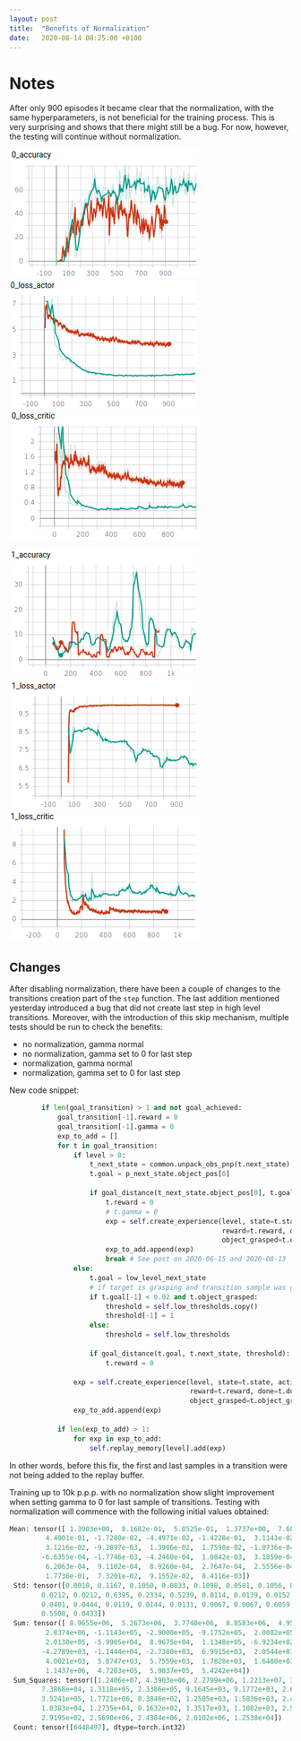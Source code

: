 ```yaml
---
layout: post
title:  "Benefits of Normalization"
date:   2020-08-14 08:25:00 +0100
---
```

<!-- ![Bug found](/assets/Common/bug-stop.png){: .center-image} -->
# Notes

After only 900 episodes it became clear that the normalization, with the same hyperparameters, is not beneficial for the training process. This is very surprising and shows that there might still be a bug. For now, however, the testing will continue without normalization.
 
![Low level accuracy](/assets/Benefits-of-Normalization/0_accuracy.png)
![Low level actor loss](/assets/Benefits-of-Normalization/0_loss_actor.png)
![Low level critic loss](/assets/Benefits-of-Normalization/0_loss_critic.png)
<!-- ![Low level reward](/assets/Normalization-3/0_reward.png) -->
![High level accuracy](/assets/Benefits-of-Normalization/1_accuracy.png)
![High level actor loss](/assets/Benefits-of-Normalization/1_loss_actor.png)
![High level critic loss](/assets/Benefits-of-Normalization/1_loss_critic.png)
<!-- ![High level accuracy](/assets/Normalization-3/1_reward.png) -->

## Changes
After disabling normalization, there have been a couple of changes to the transitions creation part of the `step` function. The last addition mentioned yesterday introduced a bug that did not create last step in high level transitions. Moreover, with the introduction of this skip mechanism, multiple tests should be run to check the benefits:
- no normalization,     gamma normal
- no normalization,     gamma set to 0 for last step
- normalization,        gamma normal
- normalization,        gamma set to 0 for last step

New code snippet:
~~~ python
        if len(goal_transition) > 1 and not goal_achieved:
            goal_transition[-1].reward = 0
            goal_transition[-1].gamma = 0
            exp_to_add = []
            for t in goal_transition:
                if level > 0:
                    t_next_state = common.unpack_obs_pnp(t.next_state)
                    t.goal = p_next_state.object_pos[0]

                    if goal_distance(t_next_state.object_pos[0], t.goal, self.high_thresholds):
                        t.reward = 0
                        # t.gamma = 0
                        exp = self.create_experience(level, state=t.state, action=t.action, next_state=t.next_state,
                                                     reward=t.reward, done=t.done, goal=t.goal, gamma=t.gamma,
                                                     object_grasped=t.object_grasped)
                        exp_to_add.append(exp)
                        break # See post on 2020-06-15 and 2020-08-13
                else:
                    t.goal = low_level_next_state
                    # if target is grasping and transition sample was grasping
                    if t.goal[-1] < 0.02 and t.object_grasped:
                        threshold = self.low_thresholds.copy()
                        threshold[-1] = 1
                    else:
                        threshold = self.low_thresholds

                    if goal_distance(t.goal, t.next_state, threshold):
                        t.reward = 0

                exp = self.create_experience(level, state=t.state, action=t.action, next_state=t.next_state,
                                             reward=t.reward, done=t.done, goal=t.goal, gamma=t.gamma,
                                             object_grasped=t.object_grasped)
                exp_to_add.append(exp)

            if len(exp_to_add) > 1:
                for exp in exp_to_add:
                    self.replay_memory[level].add(exp)
~~~

In other words, before this fix, the first and last samples in a transition were not being added to the replay buffer. 

Training up to 10k p.p.p. with no normalization show slight improvement when setting gamma to 0 for last sample of transitions. Testing with normalization will commence with the following initial values obtained:
~~~ python
Mean: tensor([ 1.3903e+00,  8.1682e-01,  5.8525e-01,  1.3737e+00,  7.6837e-01,
         4.4001e-01, -1.7280e-02, -4.4971e-02, -1.4228e-01,  3.1141e-02,
         3.1216e-02, -9.2897e-03,  1.3906e-02,  1.7598e-02, -1.0736e-04,
        -6.6355e-04, -1.7746e-03, -4.2460e-04,  1.0842e-03,  3.1859e-04,
         6.2063e-04,  9.1102e-04,  8.9260e-04,  2.7647e-04,  2.5556e-04,
         1.7736e-01,  7.3201e-02,  9.1552e-02,  8.4116e-03]) 
 Std: tensor([0.0010, 0.1167, 0.1050, 0.0833, 0.1098, 0.0581, 0.1056, 0.1354, 0.1266,
        0.0212, 0.0212, 0.6395, 0.2334, 0.5239, 0.0114, 0.0139, 0.0152, 0.0620,
        0.0401, 0.0444, 0.0119, 0.0144, 0.0131, 0.0067, 0.0067, 0.6059, 0.6105,
        0.5508, 0.0433]) 
 Sum: tensor([ 8.9655e+06,  5.2673e+06,  3.7740e+06,  8.8583e+06,  4.9548e+06,
         2.8374e+06, -1.1143e+05, -2.9000e+05, -9.1752e+05,  2.0082e+05,
         2.0130e+05, -5.9905e+04,  8.9675e+04,  1.1348e+05, -6.9234e+02,
        -4.2789e+03, -1.1444e+04, -2.7380e+03,  6.9915e+03,  2.0544e+03,
         4.0021e+03,  5.8747e+03,  5.7559e+03,  1.7828e+03,  1.6480e+03,
         1.1437e+06,  4.7203e+05,  5.9037e+05,  5.4242e+04]) 
 Sum_Squares: tensor([1.2406e+07, 4.3903e+06, 2.2799e+06, 1.2213e+07, 3.8849e+06, 1.2703e+06,
        7.3868e+04, 1.3118e+05, 2.3386e+05, 9.1645e+03, 9.1772e+03, 2.6381e+06,
        3.5241e+05, 1.7721e+06, 8.3846e+02, 1.2505e+03, 1.5036e+03, 2.4827e+04,
        1.0383e+04, 1.2735e+04, 9.1632e+02, 1.3517e+03, 1.1082e+03, 2.9198e+02,
        2.9195e+02, 2.5698e+06, 2.4384e+06, 2.0102e+06, 1.2538e+04]) 
 Count: tensor([6448497], dtype=torch.int32)
~~~
